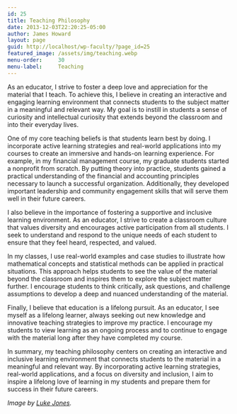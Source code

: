 ```yaml
---
id: 25
title: Teaching Philosophy
date: 2013-12-03T22:20:25-05:00
author: James Howard
layout: page
guid: http://localhost/wp-faculty/?page_id=25
featured_image: /assets/img/teaching.webp
menu-order:     30
menu-label:     Teaching
---
```


As an educator, I strive to foster a deep love and appreciation for
the material that I teach. To achieve this, I believe in creating
an interactive and engaging learning environment that connects
students to the subject matter in a meaningful and relevant way.
My goal is to instill in students a sense of curiosity and intellectual
curiosity that extends beyond the classroom and into their everyday
lives.

One of my core teaching beliefs is that students learn best by
doing. I incorporate active learning strategies and real-world
applications into my courses to create an immersive and hands-on
learning experience. For example, in my financial management course,
my graduate students started a nonprofit from scratch. By putting
theory into practice, students gained a practical understanding of
the financial and accounting principles necessary to launch a
successful organization. Additionally, they developed important
leadership and community engagement skills that will serve them
well in their future careers.

I also believe in the importance of fostering a supportive and
inclusive learning environment. As an educator, I strive to create
a classroom culture that values diversity and encourages active
participation from all students. I seek to understand and respond
to the unique needs of each student to ensure that they feel heard,
respected, and valued.

In my classes, I use real-world examples and case studies to
illustrate how mathematical concepts and statistical methods can
be applied in practical situations. This approach helps students
to see the value of the material beyond the classroom and inspires
them to explore the subject matter further. I encourage students
to think critically, ask questions, and challenge assumptions to
develop a deep and nuanced understanding of the material.

Finally, I believe that education is a lifelong pursuit. As an
educator, I see myself as a lifelong learner, always seeking out
new knowledge and innovative teaching strategies to improve my
practice. I encourage my students to view learning as an ongoing
process and to continue to engage with the material long after they
have completed my course.

In summary, my teaching philosophy centers on creating an interactive
and inclusive learning environment that connects students to the
material in a meaningful and relevant way. By incorporating active
learning strategies, real-world applications, and a focus on diversity
and inclusion, I aim to inspire a lifelong love of learning in my
students and prepare them for success in their future careers.

<!--
## Mathematics

I have taught undergraduate mathematics at the [University of Maryland Global Campus](http://www.umuc.edu) since 2010, when it was called the University of Maryland University College. UMGC's classes are primarily delivered via distance education, though some courses are "hybrid" including a weekly session on campus, usually at the University of Maryland, College Park. At UMGC, I routinely teach the introductory mathematics courses:

*   **MATH 106 Finite Mathematics** A survey of basic business mathematics. This course includes an introduction to mathematical finance (loan and annuity modeling), simple matrix mathematics, linear programming, set theory, and basic probability.
    *   [Fall 2018 (OL4) Syllabus](/assets/docs/MATH_106_7980_Finite_Mathematics_2188_.pdf)
    *   [Spring 2018 (OL1) Syllabus](/assets/docs/MATH-106-Syllabus-Spring-2018-OL1.pdf)
    *   [Fall 2017 (OL4) Syllabus](/assets/docs/MATH-106-Syllabus-Fall-2017-OL4.pdf)
    *   [Spring 2017 (OL1) Syllabus](/assets/docs/MATH-106-Syllabus-Spring-2017-OL1.pdf)
    *   [Summer 2015 (OL3) Syllabus](/assets/docs/MATH-106-Summer-2015-OL3.pdf)
    *   [Summer 2015 (OL1) Syllabus](/assets/docs/MATH-106-Summer-2015-OL1.pdf)
    *   [Spring 2015 (OL4) Syllabus](/assets/docs/MATH-106-Spring-2015-OL4.pdf)
    *   [Fall 2014 (OL4) Syllabus](/assets/docs/MATH-106-Fall-2014-OL4.pdf)
*   **MATH 107 College Algebra** A gentle introduction college-level algebra including equations, inequalities, graphing, and polynomial and exponential equations.
    *   [Summer 2023 (OL1) Syllabus]()
    *   [Spring 2023 (OL3) Syllabus]()
    *   [Spring 2023 (OL1) Syllabus](/assets/docs/MATH_107_6390_College_Algebra_2232_MATH_107_Spring_2023.pdf)
    *   [Fall 2022 (OL3) Syllabus](/assets/docs/MATH_107_7389_College_Algebra_2228_MATH_107_Fall_2022.pdf)
    *   [Fall 2022 (OL1) Syllabus](/assets/docs/MATH_107_6376_College_Algebra_2228_MATH_107_Fall_2022.pdf)
    *   [Spring 2022 (OL3) Syllabus](/assets/docs/MATH_107_7391_College_Algebra_2222_MATH_107_Spring_2022.pdf)
    *   [Spring 2022 (OL1) Syllabus](/assets/docs/MATH_107_6381_College_Algebra_2222_MATH_107_Spring_2022.pdf)
    *   [Fall 2021 (OL3) Syllabus](/assets/docs/MATH_107_7386_College_Algebra_2218_MATH_107_Fall_2021.pdf)
    *   [Fall 2021 (OL1) Syllabus](/assets/docs/MATH_107_6377_College_Algebra_2218_MATH_107_Fall_2021.pdf)
    *   [Spring 2021 (OL1) Syllabus](/assets/docs/MATH_107_6394_College_Algebra_2212_MATH_107_Spring_2021.pdf)
    *   [Fall 2020 (OL3) Syllabus](/assets/docs/MATH_107_7382_College_Algebra_2208_MATH_107_Fall_2020.pdf)
    *   [Fall 2020 (OL2) Syllabus](/assets/docs/MATH_107_6984_College_Algebra_2208_MATH_107_Fall_2020.pdf)
    *   [Summer 2020 (OL1) Syllabus](/assets/docs/MATH_107_6388_College_Algebra_2205_MATH_107_Summer_2020.pdf)
    *   [Spring 2020 (OL1) Syllabus](/assets/docs/MATH-107-Spring-2020-OL1.pdf)
    *   [Fall 2019 (OL4) Syllabus](/assets/docs/MATH-107-Fall-2019-OL4.pdf)
    *   [Fall 2019 (OL4) Syllabus](/assets/docs/MATH-107-Fall-2019-OL1.pdf)
    *   [Spring 2019 (OL1) Syllabus](/assets/docs/MATH-107-Spring-2019-OL1.pdf)
    *   [Summer 2018 (OL3) Syllabus](/assets/docs/UMUC-MATH107-Summer-2018-OL3-Syllabus.pdf)
    *   [Summer 2018 (OL1) Syllabus](/assets/docs/UMUC-MATH107-Summer-2018-OL1-Syllabus.pdf)
    *   [Summer 2017 (OL2) Syllabus](/assets/docs/UMUC-MATH107-Summer-2017-OL2-Syllabus.pdf)
    *   [Summer 2017 (OL1) Syllabus](/assets/docs/UMUC-MATH107-Summer-2017-OL1-Syllabus.pdf)
    *   [Spring 2015 (OL1) Syllabus](/assets/docs/MATH-107-Spring-2015-OL1.pdf)
    *   [Fall 2015 (OL3) Syllabus](/assets/docs/MATH-107-Fall-2015-OL3.pdf)
    *   [Fall 2014 (OL1) Syllabus](/assets/docs/MATH-107-Fall-2014-OL1.pdf)

I have also taught other courses from the mathematics program:

*   **MATH 012 Intermediate Algebra** A development course preparing students for one of the core college-level math courses listed above. This course introduces many algebraic concepts.
    *   [Fall 2018 (OL4) Syllabus](/assets/docs/MATH_012_7982_Intermediate_Algebra_2188_.pdf)
    *   [Spring 2018 (OL4) Syllabus](/assets/docs/MATH-012-Syllabus-Spring-2018-OL4.pdf)
    *   [Spring 2017 (OL4) Syllabus](/assets/docs/MATH012-Syllabus-Spring2017.pdf)
*   **MATH 108 Trigonometry and Analytical Geometry** This course picks up where MATH 107 leaves off and adds trigonometric functions, analysis of triangles and other simple shapes. Some proofs are also introduced.
    *   [Fall 2015 (OL1) Syllabus](/assets/docs/MATH-108-Fall-2015-OL1.pdf)
*   **MATH 115 Pre-Calculus** This course is the contents of MATH 107 and MATH 108 in one semester!
    *   [Summer 2019 (OL1) Syllabus](/assets/docs/MATH-115-Summer-2019-OL1.pdf)
    *   [Fall 2016 (OL4) Syllabus](/assets/docs/MATH-115-Fall-2016-OL4.pdf)
    *   [Fall 2016 (OL1) Syllabus](/assets/docs/MATH-115-Fall-2016-OL1.pdf)
*   **MATH 140 Calculus I** Calculus I is the traditional first semester of calculus. The course teaches limits and derivatives, with a focus on graphing. Finally, this course introduces the integral and sets up Calculus II.
    *   [Spring 2016 (OL2) Syllabus](/assets/docs/MATH-140-Spring-2016-OL2.pdf)

Finally, I have taught courses from our statistics program. We are now down to just STAT 200, but we previously had an array of thematically-linked statistics classes for business, social science, and computer science:

*   **STAT 200 Introduction to Statistics** This is an introduction to applied statistics. Probability, t-tests, and [latex]\chi^2[/latex]-tests are introduced. Application areas are broadly selected from across many different fields.
    *   [Summer 2023 (OL1) Syllabus]()
    *   [Spring 2020 (OL4) Syllabus](/assets/docs/STAT-200-Spring-2020-OL4.pdf)
    *   [Fall 2017 (OL1) Syllabus](/assets/docs/STAT200-Syllabus-Fall-2017-OL1.pdf)
*   **STAT 230 Introductory Business Statistics** This is is essentially the same as STAT 200, but the examples are drawn primarily from business settings and include production and finance problems. This class has since been discontinued in favor of STAT 200, above, as a generalized statistics course.

## Public Affairs and Management

### The University of New Mexico

For the fall of 2022, I was invited to teach in the the [University of New Mexico master of public administration program](https://spa.unm.edu/).

*   **PADM 596 Research Methods II: Data Analysis** This course covers advanced statistics with a specific application to public management. One interesting feature of this course is an explicit Stata knowledge requirement.
    * [Spring 2023 Syllabus](/assets/docs/PADM596-Syllabus-Spring2023.pdf)
    * [Fall 2022 Syllabus](/assets/docs/PADM596-Syllabus-Fall2022.pdf)

### Baruch College

In the Spring of 2021, I was invited to cover a course for the [Baruch College public and international affairs programs](https://marxe.baruch.cuny.edu/) in the Marxe School of Public and International Affairs.

*   **PAF 503 Research and Analysis II** This course brings forth more advanced research methods with focus on both national and international applications.  We will be using Stata as the core statistical language in this course.
    * [Spring 2022 Syllabus](/assets/docs/PAF9172-Sp22-Syllabus.pdf)
        * [Additional Policies](/assets/docs/PAF9172-Sp22-Syllabus-Policies.pdf)
    * [Fall 2021 Syllabus](/assets/docs/PAF9172-Fa21-Syllabus.pdf)
      * [Additional Policies](/assets/docs/PAF9172-Fa21-Syllabus-Policies.pdf)
    * [Spring 2021 Syllabus](/assets/docs/PAF9172-Sp21-Syllabus.pdf)

### Central Michigan University

In the spring of 2017, I started occasionally teaching in the [Master of Science in Administration](https://www.cmich.edu/Global/Programs/Pages/degrees.aspx?dc=MSA) (MSA) program at [Central Michigan University](https://www.cmich.edu/). It may seem like a long commute, but my courses are taught at Joint Base Andrews, here in Maryland, through the Central Michigan Global Campus initiative. The MSA program is a degree in management focusing on technical administration, drawing on the course content common in both master of public administration and master of business administration programs. I have taught four different courses for Central Michigan.

*   **MSA 600 Foundations of Research Methods in Administration** This course covers the basic research process starting with the scientific method, lit reviews, data collection, analysis, through to research writing. Through this course, a student is well-prepared to design and complete a research project in a government or business setting.
    *   [Spring 2017 Syllabus](/assets/docs/MSA600-Syllabus-Spring2017.pdf)
*   **MSA 607 Program Management in Complex Organizations** This course is a unique course that looks beyond standard project management and looks at the interrelationships of projects inside large and diversified organizations.
    *   [Spring 2023 Syllabus](/assets/docs/MSA607-Syllabus-Spring2023.pdf)
    *   [Fall 2022 Syllabus](/assets/docs/MSA607-Syllabus-Fall2022.pdf)
    *   [Spring 2022 Syllabus](/assets/docs/MSA607-Syllabus-Spring2022.pdf)
    *   [Spring 2021 Syllabus](/assets/docs/MSA607-Syllabus-Spring2021.pdf)
    *   [Spring 2020 Syllabus](/assets/docs/MSA607-Syllabus-Spring2020.pdf)
    *   [Fall 2019 Syllabus](/assets/docs/MSA607-Syllabus-Fall2019.pdf)
    *   [Spring 2019 Syllabus](/assets/docs/MSA607-Syllabus-Spring2019.pdf)
*   **MSA 647 People and Project Administration** This course introduces the nontechnical side of project management. It focuses on communication, principally with stakeholders and within the project team. From this course, students should be able to manage project risk better from a personnel standpoint.
    *   Fall 2023 Syllabus, coming soon
    *   [Spring 2023 Syllabus](/assets/docs/MSA647-Syllabus-Spring2023.pdf)
    *   [Fall 2022 Syllabus](/assets/docs/MSA647-Syllabus-Fall2022.pdf)
    *   [Spring 2022 Syllabus](/assets/docs/MSA647-Syllabus-Spring2022.pdf)
    *   [Fall 2020 Syllabus](/assets/docs/MSA647-Syllabus-Fall2020.pdf)
    *   [Summer 2020 Syllabus](/assets/docs/MSA647-Syllabus-Summer2020.pdf)
    *   [Spring 2020 Syllabus](/assets/docs/MSA647-Syllabus-Spring2020.pdf)
    *   [Fall 2018 Syllabus](/assets/docs/MSA647-Syllabus-Fall-2018.pdf)
    *   [Spring 2018 Syllabus](/assets/docs/MSA647-Syllabus-Spring-2018.pdf)
*   **PSC 516 Environmental Politics and Policy** This course explores the nexus between the environment and policymaking.  We are going to look at the applications of politics to environmental questions, how the environment plays into larger political questions, and explore how to communicate environmental concerns in the policy context.
    *   [Fall 2021 Syllabus](/assets/docs/PSC516-Syllabus-Fall-2021.pdf)
    *   [Summer 2021 Syllabus](/assets/docs/PSC516-Syllabus-Summer-2021.pdf)

### The Pennsylvania State University

In the fall of 2018, I was invited to cover a course for the [Penn State master of public administration program](https://harrisburg.psu.edu/public-affairs/public-administration/master-public-administration).

*   **PADM 503 Research Methods** Like MSA 600 at Central Michigan, this course covers the basic research process with a specific application to public management. One interesting feature of this course is an explicit SPSS knowledge requirement.
    *   [Spring 2020 Syllabus](/assets/docs/PADM-503-Spring-2020.pdf)
    *   [Summer 2019 Syllabus](/assets/docs/PADM-503-Summer-2019.pdf)
    *   [Fall 2018 Syllabus](/assets/docs/PADM503-Syllabus-Fall2018.pdf)

### University of Baltimore

During the spring of 2014, the [University of Baltimore's](http://www.ubalt.edu) School of Public and International Affairs invited me to teach in their [master of public administration program](http://www.ubalt.edu/cpa/graduate-programs-and-certificates/degree-programs/master-of-public-administration/). I taught for the following three semesters and taught courses over two years from the budgeting and fiscal administration track:

*   **PUAD 701 Public Administration and Public Finance** This course will consider the economic impacts of governmental policies, especially at the state and local level.
    *   [Fall 2015 Syllabus](/assets/docs/PUAD701-Syllabus-2015Rev.pdf)
    *   [Fall 2014 Syllabus](/assets/docs/PUAD701-Syllabus-2014.pdf)
*   **PUAD 702 Public Financial Management** A discussion of public financial management, including debt management, accounting policies, performance management, and accountability. This discussion should extend beyond the introductory graduate-level course on budgeting.
    *   [Spring 2015 Syllabus](/assets/docs/PUAD702-Syllabus-2015.pdf)
    *   [Spring 2014 Syllabus](/assets/docs/PUAD702-Syllabus-2014.pdf)

-->

_Image by [Luke Jones](https://www.flickr.com/photos/befuddledsenses/9379803665)._
